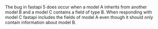 The bug in fastapi 5 does occur when a model A inherits from another model B and a model C contains a field of type B.
When responding with model C fastapi includes the fields of model A even though it should only contain information
about model B.
